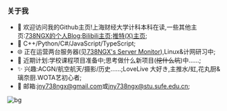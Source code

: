 ### 关于我

- 👋 欢迎访问我的Github主页!上海财经大学计科本科在读,一些其他主页:[738NGX的个人Blog](https://www.738ngx.site/);[Bilibili主页](https://space.bilibili.com/115446986);[推特(X)主页](https://twitter.com/jny738ngx);
- 📝 C++/Python/C#/JavaScript/TypeScript;
- 🌐 正在运营两台服务器(见[738NGX's Server Monitor](https://monitor.738ngx.site/)),Linux&计网研习中;
- 🌱 近期计划:学校课程项目准备中;思考做什么新项目(~~挖什么坑~~)中......;
- ✨ 兴趣:ACGN/航空航天/摄影/历史......;LoveLive 大好き,主推水/虹,花丸厨&璃奈厨.WOTA艺初心者;
- 📧 邮箱:[jny738ngx@gmail.com](mailto:jny738ngx@gmail.com)或[jny738ngx@stu.sufe.edu.cn](mailto:jny738ngx@stu.sufe.edu.cn);

![bg](./630UR-Tennoji-Rina-I-Feel-Really-Happy-Right-Now-Kitty-Rina-b2Goqr.png)
